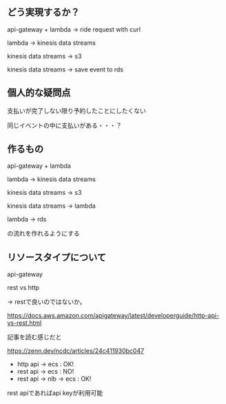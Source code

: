 ## どう実現するか？

api-gateway + lambda -> ride request with curl

lambda -> kinesis data streams

kinesis data streams -> s3

kinesis data streams -> save event to rds

## 個人的な疑問点

支払いが完了しない限り予約したことにしたくない

同じイベントの中に支払いがある・・・？

## 作るもの

api-gateway + lambda

lambda -> kinesis data streams

kinesis data streams -> s3

kinesis data streams -> lambda

lambda -> rds

の流れを作れるようにする

## リソースタイプについて

api-gateway

rest vs http

-> restで良いのではないか。

https://docs.aws.amazon.com/apigateway/latest/developerguide/http-api-vs-rest.html


記事を読む感じだと

https://zenn.dev/ncdc/articles/24c411930bc047

- http api -> ecs : OK!
- rest api -> ecs : NO!
- rest api -> nlb -> ecs : OK!

rest apiであればapi keyが利用可能